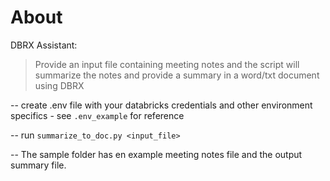 # About

DBRX Assistant:

> Provide an input file containing meeting notes and the script will summarize the notes and provide a summary in a word/txt document using DBRX

-- create .env file with your databricks credentials and other environment specifics - see `.env_example` for reference

-- run `summarize_to_doc.py <input_file>`

-- The sample folder has en example meeting notes file and the output summary file.